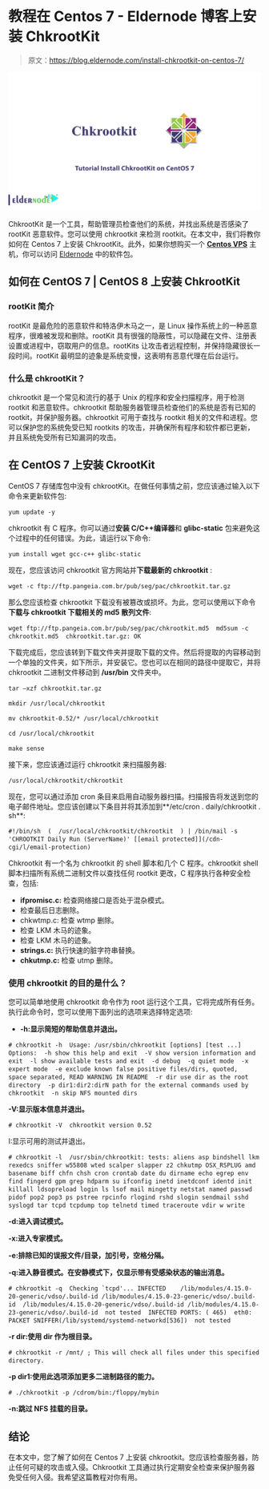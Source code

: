 # 教程在 Centos 7 - Eldernode 博客上安装 ChkrootKit

> 原文：<https://blog.eldernode.com/install-chkrootkit-on-centos-7/>

![Tutorial Install ChkrootKit on Centos 7](img/a7e0df305b9a747e53fbc64d57c436e1.png)

ChkrootKit 是一个工具，帮助管理员检查他们的系统，并找出系统是否感染了 rootKit 恶意软件。您可以使用 chkrootkit 来检测 rootkit。在本文中，我们将教你如何在 Centos 7 上安装 ChkrootKit。此外，如果你想购买一个 [**Centos VPS**](https://eldernode.com/centos-vps/) 主机，你可以访问 [Eldernode](https://eldernode.com/) 中的软件包。

## **如何在 CentOS 7 | CentOS 8** 上安装 ChkrootKit

### **rootKit 简介**

rootKit 是最危险的恶意软件和特洛伊木马之一，是 Linux 操作系统上的一种恶意程序，很难被发现和删除。rootKit 具有很强的隐蔽性，可以隐藏在文件、注册表设置或进程中，窃取用户的信息。rootKits 让攻击者远程控制，并保持隐藏很长一段时间。rootKit 最明显的迹象是系统变慢，这表明有恶意代理在后台运行。

### **什么是 chkrootKit？**

chkrootkit 是一个常见和流行的基于 Unix 的程序和安全扫描程序，用于检测 rootkit 和恶意软件。chkrootkit 帮助服务器管理员检查他们的系统是否有已知的 rootkit，并保护服务器。chkrootkit 可用于查找与 rootkit 相关的文件和进程。您可以保护您的系统免受已知 rootkits 的攻击，并确保所有程序和软件都已更新，并且系统免受所有已知漏洞的攻击。

## **在 CentOS 7** 上安装 CkrootKit

CentOS 7 存储库包中没有 chkrootKit。在做任何事情之前，您应该通过输入以下命令来更新软件包:

```
yum update -y
```

chkrootkit 有 C 程序。你可以通过**安装 C/C++编译器**和 **glibc-static** 包来避免这个过程中的任何错误。为此，请运行以下命令:

```
yum install wget gcc-c++ glibc-static
```

现在，您应该访问 chkrootkit 官方网站并**下载最新的 chkrootkit** :

```
wget -c ftp://ftp.pangeia.com.br/pub/seg/pac/chkrootkit.tar.gz
```

那么您应该检查 chkrootkit 下载没有被篡改或损坏。为此，您可以使用以下命令**下载与 chkrootkit 下载相关的 md5 散列文件**:

```
wget ftp://ftp.pangeia.com.br/pub/seg/pac/chkrootkit.md5  md5sum -c chkrootkit.md5  chkrootkit.tar.gz: OK
```

下载完成后，您应该转到下载文件夹并提取下载的文件。然后将提取的内容移动到一个单独的文件夹，如下所示，并安装它。您也可以在相同的路径中提取它，并将 chkrootkit 二进制文件移动到 **/usr/bin** 文件夹中。

```
tar –xzf chkrootkit.tar.gz
```

```
mkdir /usr/local/chkrootkit
```

```
mv chkrootkit-0.52/* /usr/local/chkrootkit
```

```
cd /usr/local/chkrootkit
```

```
make sense
```

接下来，您应该通过运行 chkrootkit 来扫描服务器:

```
/usr/local/chkrootkit/chkrootkit
```

现在，您可以通过添加 cron 条目来启用自动服务器扫描。扫描报告将发送到您的电子邮件地址。您应该创建以下条目并将其添加到**/etc/cron . daily/chkrootkit . sh**:

```
#!/bin/sh  (  /usr/local/chkrootkit/chkrootkit  ) | /bin/mail -s 'CHROOTKIT Daily Run (ServerName)' [[email protected]](/cdn-cgi/l/email-protection)
```

Chkrootkit 有一个名为 chkrootkit 的 shell 脚本和几个 C 程序。chkrootkit shell 脚本扫描所有系统二进制文件以查找任何 rootkit 更改，C 程序执行各种安全检查，包括:

*   **ifpromisc.c:** 检查网络接口是否处于混杂模式。
*   检查最后日志删除。
*   chkwtmp.c: 检查 wtmp 删除。
*   检查 LKM 木马的迹象。
*   检查 LKM 木马的迹象。
*   **strings.c:** 执行快速的脏字符串替换。
*   **chkutmp.c:** 检查 utmp 删除。

### **使用 chkrootkit 的目的是什么？**

您可以简单地使用 chkrootkit 命令作为 root 运行这个工具，它将完成所有任务。执行此命令时，您可以使用下面列出的选项来选择特定选项:

*   **-h:显示简短的帮助信息并退出。**

```
# chkrootkit -h  Usage: /usr/sbin/chkrootkit [options] [test ...]  Options:  -h show this help and exit  -V show version information and exit  -l show available tests and exit  -d debug  -q quiet mode  -x expert mode  -e exclude known false positive files/dirs, quoted,  space separated, READ WARNING IN README  -r dir use dir as the root directory  -p dir1:dir2:dirN path for the external commands used by chkrootkit  -n skip NFS mounted dirs
```

**-V:显示版本信息并退出。**

```
# chkrootkit -V  chkrootkit version 0.52
```

I:显示可用的测试并退出。

```
# chkrootkit -l  /usr/sbin/chkrootkit: tests: aliens asp bindshell lkm rexedcs sniffer w55808 wted scalper slapper z2 chkutmp OSX_RSPLUG amd basename biff chfn chsh cron crontab date du dirname echo egrep env find fingerd gpm grep hdparm su ifconfig inetd inetdconf identd init killall ldsopreload login ls lsof mail mingetty netstat named passwd pidof pop2 pop3 ps pstree rpcinfo rlogind rshd slogin sendmail sshd syslogd tar tcpd tcpdump top telnetd timed traceroute vdir w write
```

**-d:进入调试模式。**

**-x:进入专家模式。**

**-e:排除已知的误报文件/目录，加引号，空格分隔。**

**-q:进入静音模式。在安静模式下，仅显示带有受感染状态的输出消息。**

```
# chkrootkit -q  Checking `tcpd'... INFECTED    /lib/modules/4.15.0-20-generic/vdso/.build-id /lib/modules/4.15.0-23-generic/vdso/.build-id  /lib/modules/4.15.0-20-generic/vdso/.build-id /lib/modules/4.15.0-23-generic/vdso/.build-id  not tested  INFECTED PORTS: ( 465)  eth0: PACKET SNIFFER(/lib/systemd/systemd-networkd[536])  not tested
```

**-r dir:使用 dir 作为根目录。**

```
# chkrootkit -r /mnt/ ; This will check all files under this specified directory.
```

**-p dir1:使用此选项添加更多二进制路径的能力。**

```
# ./chkrootkit -p /cdrom/bin:/floppy/mybin
```

**-n:跳过 NFS 挂载的目录。**

## 结论

在本文中，您了解了如何在 Centos 7 上安装 chkrootkit。您应该检查服务器，防止任何可疑的攻击或入侵。Chkrootkit 工具通过执行定期安全检查来保护服务器免受任何入侵。我希望这篇教程对你有用。